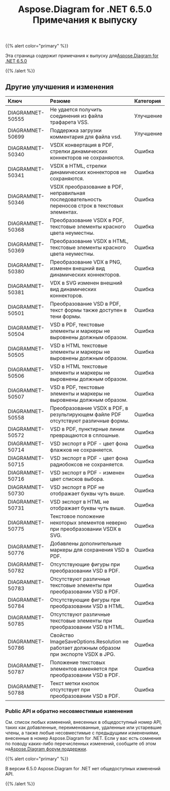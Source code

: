 ﻿---
title: Aspose.Diagram for .NET 6.5.0 Примечания к выпуску
type: docs
weight: 70
url: /ru/net/aspose-diagram-for-net-6-5-0-release-notes/
---
{{% alert color="primary" %}} 

 Эта страница содержит примечания к выпуску для[Aspose.Diagram for .NET 6.5.0](https://www.nuget.org/packages/Aspose.Diagram/6.5.0)

{{% /alert %}} 
## **Другие улучшения и изменения**

|**Ключ**|**Резюме**|**Категория**|
|:- |:- |:- |
|DIAGRAMNET-50555|Не удается получить соединения из файла трафарета VSS.|Улучшение|
|DIAGRAMNET-50699|Поддержка загрузки комментария для файла vsd.|Улучшение|
|DIAGRAMNET-50340|VSDX конвертация в PDF, стрелки динамических коннекторов не сохраняются.|Ошибка|
|DIAGRAMNET-50341|VSDX в HTML, стрелки динамических коннекторов не сохраняются.|Ошибка|
|DIAGRAMNET-50346|VSDX преобразование в PDF, неправильная последовательность переносов строк в текстовых элементах.|Ошибка|
|DIAGRAMNET-50368|Преобразование VSDX в PDF, текстовые элементы красного цвета неуместны.|Ошибка|
|DIAGRAMNET-50369|Преобразование VSDX в HTML, текстовые элементы красного цвета неуместны.|Ошибка|
|DIAGRAMNET-50380|Преобразование VDX в PNG, изменен внешний вид динамических коннекторов.|Ошибка|
|DIAGRAMNET-50381|VDX в SVG изменен внешний вид динамических коннекторов.|Ошибка|
|DIAGRAMNET-50501|Преобразование VSD в PDF, текст формы также доступен в тени формы.|Ошибка|
|DIAGRAMNET-50504|VSD в PDF, текстовые элементы и маркеры не выровнены должным образом.|Ошибка|
|DIAGRAMNET-50505|VSD в HTML текстовые элементы и маркеры не выровнены должным образом.|Ошибка|
|DIAGRAMNET-50506|VSD в HTML текстовые элементы и маркеры не выровнены должным образом.|Ошибка|
|DIAGRAMNET-50507|VSD в PDF, текстовые элементы и маркеры не выровнены должным образом.|Ошибка|
|DIAGRAMNET-50558|Преобразование VSDX в PDF, в результирующем файле PDF отсутствуют различные формы.|Ошибка|
|DIAGRAMNET-50572|VSD в PDF, пунктирные линии превращаются в сплошные.|Ошибка|
|DIAGRAMNET-50714|VSD экспорт в PDF - цвет фона флажков не сохраняется.|Ошибка|
|DIAGRAMNET-50715|VSD экспорт в PDF - цвет фона радиобоксов не сохраняется.|Ошибка|
|DIAGRAMNET-50716|VSD экспорт в PDF - изменен цвет списков выбора.|Ошибка|
|DIAGRAMNET-50730|VSD экспорт в PDF не отображает буквы чуть выше.|Ошибка|
|DIAGRAMNET-50731|VSD экспорт в HTML не отображает буквы чуть выше.|Ошибка|
|DIAGRAMNET-50775|Текстовое положение некоторых элементов неверно при преобразовании VSDX в SVG.|Ошибка|
|DIAGRAMNET-50776|Добавлены дополнительные маркеры для сохранения VSD в PDF.|Ошибка|
|DIAGRAMNET-50782|Отсутствующие фигуры при преобразовании VSD в PDF.|Ошибка|
|DIAGRAMNET-50783|Отсутствуют различные текстовые элементы при преобразовании VSD в PDF.|Ошибка|
|DIAGRAMNET-50784|Отсутствующие фигуры при преобразовании VSD в HTML.|Ошибка|
|DIAGRAMNET-50785|Отсутствуют различные текстовые элементы при преобразовании VSD в HTML.|Ошибка|
|DIAGRAMNET-50786|Свойство ImageSaveOptions.Resolution не работает должным образом при экспорте VSDX в JPG.|Ошибка|
|DIAGRAMNET-50787|Положение текстовых элементов изменяется при преобразовании VSD в PDF.|Ошибка|
|DIAGRAMNET-50788|Текст метки кнопок отсутствует при преобразовании VSD в PDF.|Ошибка|
### **Public API и обратно несовместимые изменения**
См. список любых изменений, внесенных в общедоступный номер API, таких как добавленные, переименованные, удаленные или устаревшие члены, а также любые несовместимые с предыдущими изменениями, внесенные в номер Aspose.Diagram for .NET. Если у вас есть сомнения по поводу каких-либо перечисленных изменений, сообщите об этом на[Aspose.Diagram форум поддержки](https://forum.aspose.com/c/diagram/17).

{{% alert color="primary" %}} 

В версии 6.5.0 Aspose.Diagram for .NET нет общедоступных изменений API.

{{% /alert %}}

